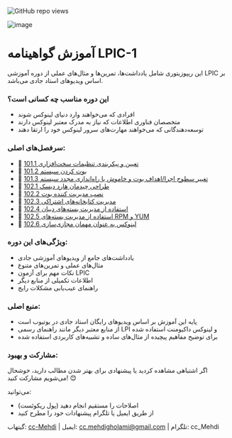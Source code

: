 ![GitHub repo views](https://img.shields.io/github/watchers/cc-Mehdi/LPIC-study-guide?label=views)

![image](https://github.com/user-attachments/assets/c991beaa-c0a7-4eb4-af0d-34a123b1f16d)


# آموزش گواهینامه LPIC-1
این ریپوزیتوری شامل یادداشت‌ها، تمرین‌ها و مثال‌های عملی از دوره آموزشی LPIC بر اساس ویدیوهای استاد جادی می‌باشد.

### این دوره مناسب چه کسانی است؟
- افرادی که می‌خواهند وارد دنیای لینوکس شوند
- متخصصان فناوری اطلاعات که نیاز به مدرک معتبر لینوکس دارند
- توسعه‌دهندگانی که می‌خواهند مهارت‌های سرور لینوکس خود را ارتقا دهند

### سرفصل‌های اصلی:
 - 📔 [101.1 تعیین و پیکربندی تنظیمات سخت‌افزاری](https://github.com/cc-Mehdi/LPIC-study-guide/blob/main/Persian/Contents/101-1_Linux1st.md)
 - 📔 [101.2 بوت کردن سیستم](https://github.com/cc-Mehdi/LPIC-study-guide/blob/main/Persian/Contents/Linux1st_101-2.md)
 - 📔 [101.3 تغییر سطوح اجرا/اهداف بوت و خاموش یا راه‌اندازی مجدد سیستم](https://github.com/cc-Mehdi/LPIC-study-guide/blob/main/Persian/Contents/Linux1st_101-3.md)
 - 📔 [102.1 طراحی چیدمان هارد دیسک](https://github.com/cc-Mehdi/LPIC-study-guide/blob/main/Persian/Contents/Linux1st_102-1.md)
 - 📔 [102.2 نصب مدیریت کننده بوت](https://github.com/cc-Mehdi/LPIC-study-guide/blob/main/Persian/Contents/Linux1st_102-2.md)
 - 📔 [102.3 مدیریت کتابخانه‌های اشتراکی](https://github.com/cc-Mehdi/LPIC-study-guide/blob/main/Persian/Contents/Linux1st_102-3.md)
 - 📔 [102.4 استفاده از مدیریت بسته‌های دبیان](https://github.com/cc-Mehdi/LPIC-study-guide/blob/main/Persian/Contents/Linux1st_102-4.md)
 - 📔 [102.5 استفاده از مدیریت بسته‌های RPM و YUM](https://github.com/cc-Mehdi/LPIC-study-guide/blob/main/Persian/Contents/Linux1st_102-5.md)
 - 📔 [102.6 لینوکس به عنوان مهمان مجازی‌سازی](https://github.com/cc-Mehdi/LPIC-study-guide/blob/main/Persian/Contents/Linux1st_102-6.md)

### ویژگی‌های این دوره:
- یادداشت‌های جامع از ویدیوهای آموزشی جادی
- مثال‌های عملی و تمرین‌های متنوع
- نکات مهم برای آزمون LPIC
- اطلاعات تکمیلی از منابع دیگر
- راهنمای عیب‌یابی مشکلات رایج

### منبع اصلی:
- پایه این آموزش بر اساس ویدیوهای رایگان استاد جادی در یوتیوب است
- از منابع معتبر دیگر مانند راهنمای رسمی LPI و لینوکس داکیومنت استفاده شده
- برای توضیح مفاهیم پیچیده از مثال‌های ساده و تشبیه‌های کاربردی استفاده شده

### مشارکت و بهبود:
اگر اشتباهی مشاهده کردید یا پیشنهادی برای بهتر شدن مطالب دارید، خوشحال می‌شویم مشارکت کنید! 😊

می‌توانید:
- اصلاحات را مستقیم انجام دهید (پول ریکوئست)
- از طریق ایمیل یا تلگرام پیشنهادات خود را مطرح کنید

گیتهاب: [cc-Mehdi](https://github.com/cc-Mehdi) | ایمیل: cc.mehdigholami@gmail.com | تلگرام: cc_Mehdi
